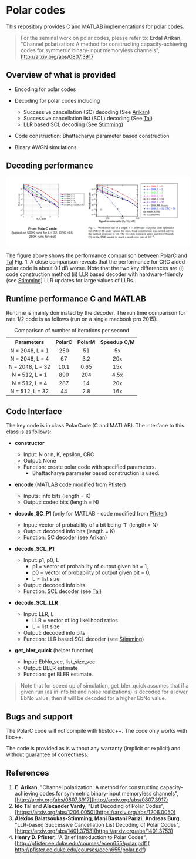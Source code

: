 Polar codes 
===================

This repository provides C and MATLAB implementations for polar codes.

> For the seminal work on polar codes, please refer to: **Erdal Arikan**, "Channel polarization: A method for constructing capacity-achieving codes for symmetric binary-input memoryless channels",  http://arxiv.org/abs/0807.3917 

Overview of what is provided
----------

 - Encoding for polar codes

 - Decoding for polar codes including
	 - Successive cancellation (SC) decoding (See [Arikan](http://arxiv.org/abs/0807.3917))
	 - Successive cancellation list (SCL) decoding (See [Tal](https://arxiv.org/abs/1206.0050))
	 - LLR based SCL decoding (See [Stimming](https://arxiv.org/abs/1401.3753))
	 
 - Code construction: Bhattacharya parameter based construction 

 - Binary AWGN simulations

Decoding performance
------

![Alt text](polar_performance.jpeg?raw=true "Performance comparison between PolarC and [Tal] Fig. 1")

The figure above shows the performance comparison between PolarC and [Tal](https://arxiv.org/abs/1206.0050) Fig. 1. A close comparison reveals that the performance for CRC aided polar code is about 0.1 dB worse. Note that the two key differences are (i) code construction method (ii) LLR based decoder with hardware-friendly (see [Stimming](https://arxiv.org/abs/1401.3753)) LLR updates for large values of LLRs. 

Runtime performance C and MATLAB
-----
Runtime is mainly dominated by the decoder. The run time comparison for rate 1/2 code is as follows (run on a single macbook pro 2015):
<table>
<caption> Comparison of number of iterations per second </caption>
  <tr align="center">
    <th>Parameters </th>
    <th>PolarC </th>
    <th>PolarM</th>
	<th>Speedup C/M</th>
  </tr>
  <tr align="center">
    <td>N = 2048, L = 1</td>
    <td>250</td>
    <td>51 </td>
    <td>5x</td>
  </tr>
  <tr align="center">
    <td>N = 2048, L = 4</td>
    <td>67 </td>
    <td>3.2</td>
    <td>20x</td>
  </tr>
  <tr align="center">
    <td>N = 2048, L = 32</td>
    <td>10.1</td>
    <td>0.65</td>
    <td>15x</td>
  </tr>
  <tr align="center">
    <td>N = 512, L = 1</td>
    <td>890</td>
    <td>204</td>
    <td>4.5x</td>
  </tr>
  <tr align="center">
    <td>N = 512, L = 4</td>
    <td>287</td>
    <td>14</td>
    <td>20x</td>
  </tr>
  <tr align="center">
    <td>N = 512, L = 32</td>
    <td>44</td>
    <td>2.8</td>
    <td>16x</td>
  </tr>
</table>


Code Interface
------

The key code is in class PolarCode (C and MATLAB). The interface to this class is as follows:

 - **constructor**
	 - Input: N or n, K, epsilon, CRC 
	 - Output: None 
	 - Function: create polar code with specified parameters. 
		 - Bhattacharya parameter based construction is used.

 - **encode** (MATLAB code modified from [Pfister](http://pfister.ee.duke.edu/courses/ecen655/polar.pdf))
	 - Inputs: info bits (length = K)
	 - Output: coded bits (length = N)

 - **decode_SC_P1** (only for MATLAB - code modified from [Pfister](http://pfister.ee.duke.edu/courses/ecen655/polar.pdf))
	 - Input: vector of probability of a bit being  '1' (length = N)
	 - Output: decoded info bits (length = K)
	 - Function: SC decoder  (see [Arikan](http://arxiv.org/abs/0807.3917))

 - **decode_SCL_P1**
	 - Input: p1, p0, L 
		 - p1 = vector of probability of output given bit = 1, 
		 - p0 = vector of probability of output given bit = 0,   
		 - L = list size
	 - Output: decoded info bits
	 - 	Function: SCL decoder (see [Tal](https://arxiv.org/abs/1206.0050))

 - **decode_SCL_LLR**
	 - Input: LLR, L
		 - LLR = vector of log likelihood ratios 
		 - L = list size
	 - Output: decoded info bits
	 - Function: LLR based SCL decoder (see [Stimming](https://arxiv.org/abs/1401.3753))

 - **get_bler_quick** (helper function)
	 - Input: EbNo_vec, list_size_vec
	 - Output: BLER estimate
	 - Function: get BLER estimate. 
		 
> Note that for speed up of simulation, get_bler_quick assumes that if a given run (as in info bit and noise realizations) is decoded for a lower EbNo value, then it will be decoded for a higher EbNo value. 


Bugs and support
------

The PolarC code will not compile with libstdc++. The code only works with libc++.

The code is provided as is without any warranty (implicit or explicit) and without guarantee of correctness. 

References
---------

 1. **E. Arikan**, "Channel polarization: A method for constructing capacity-achieving codes for symmetric binary-input memoryless channels", [http://arxiv.org/abs/0807.3917](http://arxiv.org/abs/0807.3917) 
 2.  **Ido Tal** and **Alexander Vardy**, 	"List Decoding of Polar Codes", [https://arxiv.org/abs/1206.0050](https://arxiv.org/abs/1206.0050)
 3.  **Alexios Balatsoukas-Stimming**, **Mani Bastani Parizi**, **Andreas Burg**, "LLR-based Successive Cancellation List Decoding of Polar Codes", [https://arxiv.org/abs/1401.3753](https://arxiv.org/abs/1401.3753)
 4. **Henry D. Pfister,** "A Brief Introduction to Polar Codes", [http://pfister.ee.duke.edu/courses/ecen655/polar.pdf]( http://pfister.ee.duke.edu/courses/ecen655/polar.pdf)

